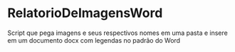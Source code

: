 # RelatorioDeImagensWord
Script que pega imagens e seus respectivos nomes em uma pasta e insere em um documento docx com legendas no padrão do Word

